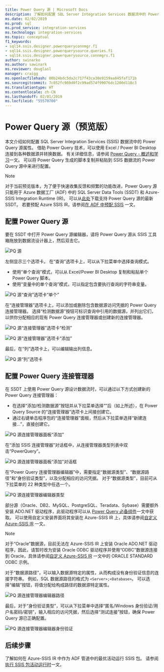 ```yaml
---
title: Power Query 源 | Microsoft Docs
description: 了解如何配置 SQL Server Integration Services 数据流中的 Power Query 源
ms.date: 02/02/2019
ms.prod: sql
ms.prod_service: integration-services
ms.technology: integration-services
ms.topic: conceptual
f1_keywords:
- sql14.ssis.designer.powerqueryconnmgr.f1
- sql14.ssis.designer.powerquerysource.queries.f1
- sql14.ssis.designer.powerquerysource.connmgrs.f1
author: swinarko
ms.author: sawinark
ms.reviewer: douglasl
manager: craigg
ms.openlocfilehash: 00b24bdc5da2c717f43ca30e9159aa845faf171b
ms.sourcegitcommit: 7c052fc969d0f2c99ad574f99076dc1200d118c3
ms.translationtype: HT
ms.contentlocale: zh-CN
ms.lasthandoff: 02/01/2019
ms.locfileid: "55570700"
---
```

# <a name="power-query-source-preview"></a>Power Query 源（预览版）

本文介绍如何配置 SQL Server Integration Services (SSIS) 数据流中的 Power Query 源属性。 借助 Power Query 技术，可以使用 Excel / Power BI Desktop 连接到各种数据源并转换数据。 有关详细信息，请参阅 [Power Query - 概述和学习](https://support.office.com/article/power-query-overview-and-learning-ed614c81-4b00-4291-bd3a-55d80767f81d)一文。 可以将 Power Query 生成的脚本复制并粘贴到 SSIS 数据流的 Power Query 源中来进行配置。
  
> [!NOTE]
> 对于当前预览版本，为了便于快速收集反馈和频繁的功能改进，Power Query 源只能用于 Azure 数据工厂 (ADF) 中的 SQL Server Data Tools (SSDT) 和 Azure-SSIS Integration Runtime (IR)。 可以从[此处](https://docs.microsoft.com/sql/ssdt/download-sql-server-data-tools-ssdt?view=sql-server-2017)下载支持 Power Query 源的最新 SSDT。 若要预配 Azure SSIS IR，请参阅[在 ADF 中预配 SSIS](https://docs.microsoft.com/azure/data-factory/tutorial-deploy-ssis-packages-azure) 一文。

## <a name="configure-the-power-query-source"></a>配置 Power Query 源

要在 SSDT 中打开 Power Query 源编辑器，请将 Power Query 源从 SSIS 工具箱拖放到数据流设计器上，然后双击它。  

![PQ 源](media/power-query-source/pq-source.png)

左侧显示三个选项卡。 在“查询”选项卡上，可以从下拉菜单中选择查询模式。
-   使用“单个查询”模式，可以从 Excel/Power BI Desktop 复制和粘贴单个 Power Query 脚本。
-   使用“变量中的单个查询”模式，可以指定包含要执行查询的字符串变量。

![PQ 源“查询”选项卡“单个”](media/power-query-source/pq-source-queries-tab-single.png)

在“连接管理器”选项卡上，可以添加或删除包含数据源访问凭据的 Power Query 连接管理器。 选择“检测数据源”按钮可标识查询中引用的数据源，并列出它们，以供你分配相应的现有 Power Query 连接管理器或创建新的连接管理器。

![PQ 源“连接管理器”选项卡“检测”](media/power-query-source/pq-source-connection-managers-tab-detect.png)

![PQ 源“连接管理器”选项卡“添加”](media/power-query-source/pq-source-connection-managers-tab-add.png)

最后，在“列”选项卡上，可以编辑输出列信息。

![PQ 源“列”选项卡](media/power-query-source/pq-source-columns-tab.png)

## <a name="configure-the-power-query-connection-manager"></a>配置 Power Query 连接管理器

在 SSDT 上使用 Power Query 源设计数据流时，可以通过以下方式创建新的 Power Query 连接管理器：
- 在选择“添加/检测数据源”按钮并从下拉菜单选择“<New connection...>”后（如上所述），在 Power Query Source 的“连接管理器”选项卡上间接创建它。
- 通过右键单击程序包的“连接管理器”面板，然后从下拉菜单选择“新建连接...”，直接创建它。

![PQ 源连接管理器面板“添加”](media/power-query-source/pq-source-connection-managers-panel-add.png)

在“添加 SSIS 连接管理器”对话框中，从连接管理器类型列表中双击“PowerQuery”。

![PQ 源连接管理器面板“添加”对话框](media/power-query-source/pq-source-connection-managers-panel-add-dialog.png)

在“Power Query 连接管理器编辑器”中，需要指定“数据源类型”、“数据源路径”和“身份验证类型”，以及分配相应的访问凭据。 对于“数据源类型”，目前可从下拉菜单的 22 种类型中任选一个。

![PQ 源连接管理器编辑器类型](media/power-query-source/pq-source-connection-manager-editor-kind.png)

部分源（Oracle、DB2、MySQL、PostgreSQL、Teradata、Sybase）需要额外安装 ADO.NET 驱动程序，此驱动程序可以从 [Power Query 必备组件](https://support.office.com/article/data-source-prerequisites-power-query-6062cf52-c764-45d0-a1c6-fbf8fc05b05a)一文中获取。 可以使用自定义安装界面将其安装在 Azure-SSIS IR 上，具体请参阅[自定义 Azure-SSIS IR](https://docs.microsoft.com/azure/data-factory/how-to-configure-azure-ssis-ir-custom-setup) 一文。

> [!NOTE]
> 对于“Oracle”数据源，目前无法在 Azure-SSIS IR 上安装 Oracle ADO.NET 驱动程序，因此，请暂时改为安装 Oracle ODBC 驱动程序并使用“ODBC”数据源连接到 Oracle，具体请参阅[自定义 Azure-SSIS IR](https://docs.microsoft.com/azure/data-factory/how-to-configure-azure-ssis-ir-custom-setup) 一文中的 ORACLE STANDARD ODBC 示例。

对于“数据源路径”，可以输入数据源特定的属性，从而构成没有身份验证信息的连接字符串。 例如，SQL 数据源路径的格式为 `<Server>;<Database>`。 可以选择“编辑”按钮，将值分配给构成路径的数据源特定属性。

![PQ 源连接管理器编辑器路径](media/power-query-source/pq-source-connection-manager-editor-path.png)

最后，对于“身份验证类型”，可以从下拉菜单中选择“匿名/Windows 身份验证/用户名密码/密钥”，输入相应的访问凭据，然后选择“测试连接”按钮，确保 Power Query 源已正确配置。

![PQ 源连接管理器编辑器身份验证](media/power-query-source/pq-source-connection-manager-editor-authentication.png)

## <a name="next-steps"></a>后续步骤
了解如何在 Azure-SSIS IR 中作为 ADF 管道中的最优活动运行 SSIS 包。 请参阅[执行 SSIS 包活动运行时](https://docs.microsoft.com/azure/data-factory/how-to-invoke-ssis-package-ssis-activity)一文。
